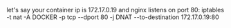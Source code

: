 

let's say your container ip is 172.17.0.19 and nginx listens on port 80: 
 iptables -t nat -A  DOCKER -p tcp --dport 80 -j DNAT --to-destination 172.17.0.19:80
